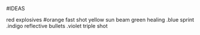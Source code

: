 #IDEAS

red     explosives
#orange  fast shot
yellow  sun beam
green   healing
.blue    sprint
.indigo  reflective bullets
.violet  triple shot
